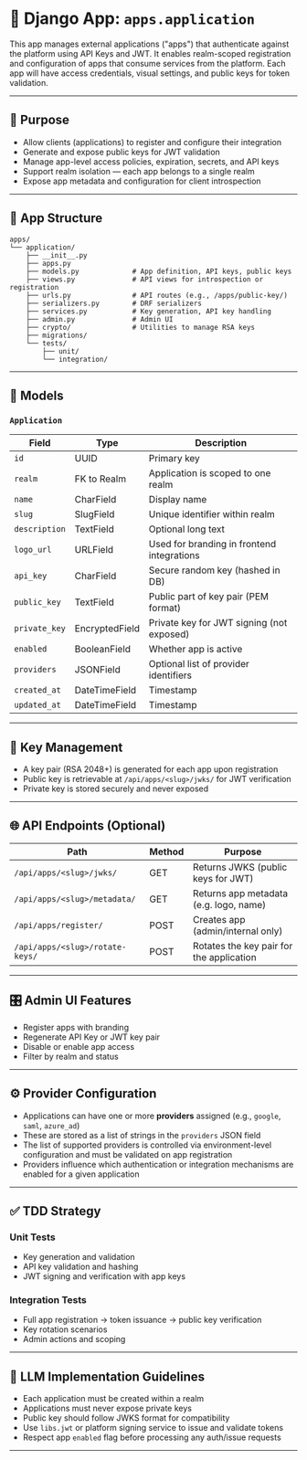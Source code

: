 # 🧩 Django App: `apps.application`

This app manages external applications ("apps") that authenticate against the platform using API Keys and JWT. It enables realm-scoped registration and configuration of apps that consume services from the platform. Each app will have access credentials, visual settings, and public keys for token validation.

---

## 🎯 Purpose

- Allow clients (applications) to register and configure their integration
- Generate and expose public keys for JWT validation
- Manage app-level access policies, expiration, secrets, and API keys
- Support realm isolation — each app belongs to a single realm
- Expose app metadata and configuration for client introspection

---

## 📁 App Structure

```
apps/
└── application/
    ├── __init__.py
    ├── apps.py
    ├── models.py             # App definition, API keys, public keys
    ├── views.py              # API views for introspection or registration
    ├── urls.py               # API routes (e.g., /apps/public-key/)
    ├── serializers.py        # DRF serializers
    ├── services.py           # Key generation, API key handling
    ├── admin.py              # Admin UI
    ├── crypto/               # Utilities to manage RSA keys
    ├── migrations/
    └── tests/
        ├── unit/
        └── integration/
```

---

## 🧱 Models

### `Application`

| Field             | Type           | Description                                 |
|------------------|----------------|---------------------------------------------|
| `id`             | UUID           | Primary key                                 |
| `realm`          | FK to Realm    | Application is scoped to one realm          |
| `name`           | CharField      | Display name                                |
| `slug`           | SlugField      | Unique identifier within realm              |
| `description`    | TextField      | Optional long text                          |
| `logo_url`       | URLField       | Used for branding in frontend integrations  |
| `api_key`        | CharField      | Secure random key (hashed in DB)            |
| `public_key`     | TextField      | Public part of key pair (PEM format)        |
| `private_key`    | EncryptedField | Private key for JWT signing (not exposed)   |
| `enabled`        | BooleanField   | Whether app is active                       |
| `providers`      | JSONField      | Optional list of provider identifiers       |
| `created_at`     | DateTimeField  | Timestamp                                   |
| `updated_at`     | DateTimeField  | Timestamp                                   |

---

## 🔐 Key Management

- A key pair (RSA 2048+) is generated for each app upon registration
- Public key is retrievable at `/api/apps/<slug>/jwks/` for JWT verification
- Private key is stored securely and never exposed

---

## 🌐 API Endpoints (Optional)

| Path                             | Method | Purpose                                    |
|----------------------------------|--------|--------------------------------------------|
| `/api/apps/<slug>/jwks/`        | GET    | Returns JWKS (public keys for JWT)         |
| `/api/apps/<slug>/metadata/`    | GET    | Returns app metadata (e.g. logo, name)     |
| `/api/apps/register/`           | POST   | Creates app (admin/internal only)          |
| `/api/apps/<slug>/rotate-keys/` | POST   | Rotates the key pair for the application   |

---

## 🎛 Admin UI Features

- Register apps with branding
- Regenerate API Key or JWT key pair
- Disable or enable app access
- Filter by realm and status

---

## ⚙️ Provider Configuration

- Applications can have one or more **providers** assigned (e.g., `google`, `saml`, `azure_ad`)
- These are stored as a list of strings in the `providers` JSON field
- The list of supported providers is controlled via environment-level configuration and must be validated on app registration
- Providers influence which authentication or integration mechanisms are enabled for a given application

---

## ✅ TDD Strategy

### Unit Tests

- Key generation and validation
- API key validation and hashing
- JWT signing and verification with app keys

### Integration Tests

- Full app registration → token issuance → public key verification
- Key rotation scenarios
- Admin actions and scoping

---

## 🤖 LLM Implementation Guidelines

- Each application must be created within a realm
- Applications must never expose private keys
- Public key should follow JWKS format for compatibility
- Use `libs.jwt` or platform signing service to issue and validate tokens
- Respect app `enabled` flag before processing any auth/issue requests

---
